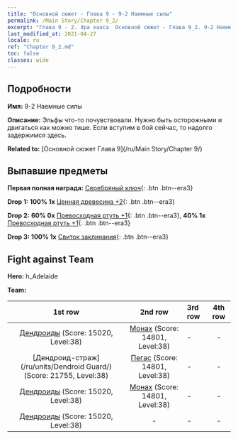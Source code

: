 ```yaml
---
title: "Основной сюжет - Глава 9 - 9-2 Наемные силы"
permalink: /Main Story/Chapter 9_2/
excerpt: "Глава 9 - 2. Эра хаоса  Основной сюжет - Глава 9_2. 9-2 Наемные силы"
last_modified_at: 2021-04-27
locale: ru
ref: "Chapter 9_2.md"
toc: false
classes: wide
---
```


## Подробности

 **Имя:** 9-2 Наемные силы

 **Описание:** Эльфы что-то почувствовали. Нужно быть осторожными и двигаться как можно тише. Если вступим в бой сейчас, то надолго задержимся здесь.

 **Related to:** [Основной сюжет Глава 9](/ru/Main Story/Chapter 9/)

## Выпавшие предметы

 **Первая полная награда:** [Серебряный ключ](/ItemsRU/con_693/){: .btn .btn--era3}

 **Drop 1:** **100% 1x** [Ценная древесина +2](/ItemsRU/mat_27/){: .btn .btn--era3}

 **Drop 2:** **60% 0x** [Превосходная ртуть +1](/ItemsRU/mat_21/){: .btn .btn--era3}, **40% 1x** [Превосходная ртуть +1](/ItemsRU/mat_21/){: .btn .btn--era3}

 **Drop 3:** **100% 1x** [Свиток заклинания](/ItemsRU/con_694/){: .btn .btn--era3}


## Fight against Team
 **Hero:** h_Adelaide

 **Team:**


  | 1st row | 2nd row | 3rd row | 4th row |
  |:----:|:----:|:----|:----:|
  | [Дендроиды](/ru/units/Treant/) (Score: 15020, Level:38)  | [Монах](/ru/units/Monk/) (Score: 14801, Level:38)  | - | - |
  | [Дендроид-страж](/ru/units/Dendroid Guard/) (Score: 21755, Level:38)  | [Пегас](/ru/units/Pegasus/) (Score: 14801, Level:38)  | - | - |
  | [Дендроиды](/ru/units/Treant/) (Score: 15020, Level:38)  | [Монах](/ru/units/Monk/) (Score: 14801, Level:38)  | - | - |
  | [Дендроиды](/ru/units/Treant/) (Score: 15020, Level:38)  | - | - | - |


